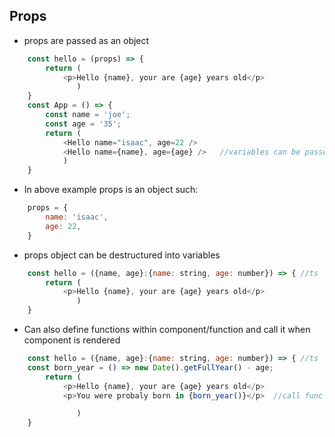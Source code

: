 ## Props
- props are passed as an object
```javascript
    const hello = (props) => {
        return (
            <p>Hello {name}, your are {age} years old</p>
               )
    }
    const App = () => {
        const name = 'joe';
        const age = '35';
        return (
            <Hello name="isaac", age=22 />
            <Hello name={name}, age={age} />   //variables can be passed as props 
            )
    }
```
- In above example props is an object such:
```javascript
    props = {
        name: 'isaac',
        age: 22,
    }
```
- props object can be destructured into variables
```javascript
    const hello = ({name, age}:{name: string, age: number}) => { //ts 
        return (
            <p>Hello {name}, your are {age} years old</p>
               )
    }
```
- Can also define functions within component/function and call it when 
  component is rendered
```javascript
    const hello = ({name, age}:{name: string, age: number}) => { //ts 
    const born_year = () => new Date().getFullYear() - age;
        return (
            <p>Hello {name}, your are {age} years old</p>
            <p>You were probaly born in {born_year()}</p>  //call func at render time

               )
    }
```
